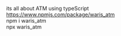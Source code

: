 
its all about ATM using typeScript<br />
https://www.npmjs.com/package/waris_atm<br />
npm i waris_atm<br />
npx waris_atm
